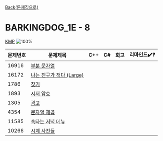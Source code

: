 [Back(문제집으로)](/Workbook/README.md)

# BARKINGDOG_1E - 8

[KMP](https://github.com/encrypted-def/basic-algo-lecture/blob/master/workbook/0x1E.md)
![100%](https://progress-bar.xyz/0/?scale=8&title=progress&width=500&color=babaca&suffix=/8)

| 문제번호 | 문제제목                                         | C++ | C#  | 회고 | 리마인드✔️❓ |
| -------- | ------------------------------------------------ | --- | --- | ---- | ------------ |
| 16916    | [부분 문자열](https://boj.kr/16916)              |     |     |      |              |
| 16172    | [나는 친구가 적다 (Large)](https://boj.kr/16172) |     |     |      |              |
| 1786     | [찾기](https://boj.kr/1786)                      |     |     |      |              |
| 1893     | [시저 암호](https://boj.kr/1893)                 |     |     |      |              |
| 1305     | [광고](https://boj.kr/1305)                      |     |     |      |              |
| 4354     | [문자열 제곱](https://boj.kr/4354)               |     |     |      |              |
| 11585    | [속타는 저녁 메뉴](https://boj.kr/11585)         |     |     |      |              |
| 10266    | [시계 사진들](https://boj.kr/10266)              |     |     |      |              |
